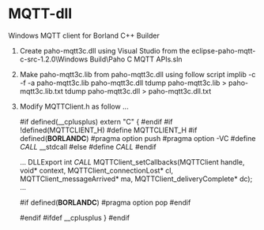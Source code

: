 # MQTT-dll
Windows MQTT client for Borland C++ Builder

1. Create paho-mqtt3c.dll using Visual Studio from the eclipse-paho-mqtt-c-src-1.2.0\Windows Build\Paho C MQTT APIs.sln

2. Make paho-mqtt3c.lib from paho-mqtt3c.dll using follow script
	implib -c -f -a paho-mqtt3c.lib paho-mqtt3c.dll
	tdump paho-mqtt3c.lib > paho-mqtt3c.lib.txt
	tdump paho-mqtt3c.dll > paho-mqtt3c.dll.txt

3. Modify MQTTClient.h as follow
	...

	#if defined(__cplusplus)
		 extern "C" {
	#endif
	#if !defined(MQTTCLIENT_H)
	#define MQTTCLIENT_H 
	#if defined(__BORLANDC__)
	#pragma option push
	#pragma option -VC
	#define _CALL_ __stdcall
	#else
	#define _CALL_
	#endif 

	...
	DLLExport int _CALL_ MQTTClient_setCallbacks(MQTTClient handle, void* context, MQTTClient_connectionLost* cl,
										MQTTClient_messageArrived* ma, MQTTClient_deliveryComplete* dc);
	...

 
	#if defined(__BORLANDC__)
	#pragma option pop
	#endif
	
	#endif
	#ifdef __cplusplus
		 }
	#endif 
